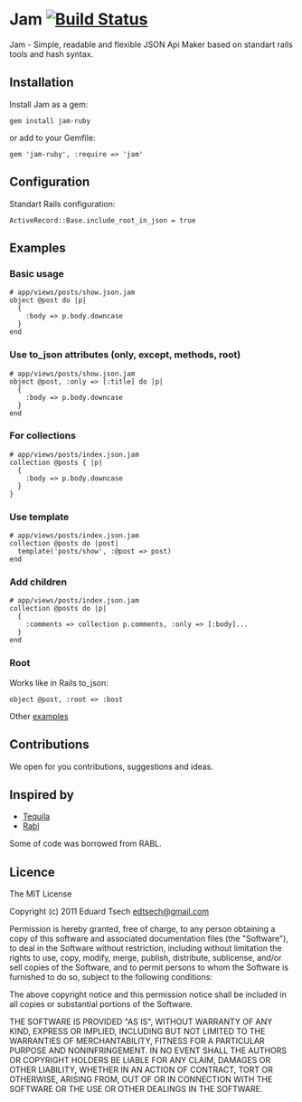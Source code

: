 # Jam [![Build Status](http://travis-ci.org/edtsech/jam.png)](http://travis-ci.org/edtsech/jam)

Jam - Simple, readable and flexible JSON Api Maker based on standart rails tools and hash syntax.

## Installation

Install Jam as a gem:

    gem install jam-ruby

or add to your Gemfile:

    gem 'jam-ruby', :require => 'jam'

## Configuration

Standart Rails configuration:

    ActiveRecord::Base.include_root_in_json = true

## Examples

### Basic usage

    # app/views/posts/show.json.jam
    object @post do |p|
      {
        :body => p.body.downcase
      }
    end

### Use to_json attributes (only, except, methods, root)

    # app/views/posts/show.json.jam
    object @post, :only => [:title] do |p|
      {
        :body => p.body.downcase
      }
    end

### For collections

    # app/views/posts/index.json.jam
    collection @posts { |p|
      {
        :body => p.body.downcase
      }
    }

### Use template

    # app/views/posts/index.json.jam
    collection @posts do |post|
      template('posts/show', :@post => post)
    end

### Add children

    # app/views/posts/index.json.jam
    collection @posts do |p|
      {
        :comments => collection p.comments, :only => [:body]...
      }
    end

### Root

Works like in Rails to_json:

    object @post, :root => :bost

Other [examples](https://github.com/edtsech/jam/tree/master/examples)

## Contributions

We open for you contributions, suggestions and ideas.

## Inspired by

- [Tequila](https://github.com/inem/tequila)
- [Rabl](https://github.com/nesquena/rabl)

Some of code was borrowed from RABL.

## Licence

The MIT License

Copyright (c) 2011 Eduard Tsech edtsech@gmail.com

Permission is hereby granted, free of charge, to any person obtaining a copy
of this software and associated documentation files (the "Software"), to deal
in the Software without restriction, including without limitation the rights
to use, copy, modify, merge, publish, distribute, sublicense, and/or sell
copies of the Software, and to permit persons to whom the Software is
furnished to do so, subject to the following conditions:

The above copyright notice and this permission notice shall be included in
all copies or substantial portions of the Software.

THE SOFTWARE IS PROVIDED "AS IS", WITHOUT WARRANTY OF ANY KIND, EXPRESS OR
IMPLIED, INCLUDING BUT NOT LIMITED TO THE WARRANTIES OF MERCHANTABILITY,
FITNESS FOR A PARTICULAR PURPOSE AND NONINFRINGEMENT. IN NO EVENT SHALL THE
AUTHORS OR COPYRIGHT HOLDERS BE LIABLE FOR ANY CLAIM, DAMAGES OR OTHER
LIABILITY, WHETHER IN AN ACTION OF CONTRACT, TORT OR OTHERWISE, ARISING FROM,
OUT OF OR IN CONNECTION WITH THE SOFTWARE OR THE USE OR OTHER DEALINGS IN
THE SOFTWARE.
